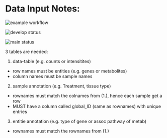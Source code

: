 # Data Input Notes:

![example workflow](https://github.com/LeaSeep/OmicShiny/actions/workflows/run-tests.yaml/badge.svg)

![develop status](https://github.com/LeaSeep/OmicShiny/actions/workflows/run-tests.yaml/badge.svg?branch=develop)

![main status](https://github.com/LeaSeep/OmicShiny/actions/workflows/run-tests.yaml/badge.svg?branch=main)

3 tables are needed:
1. data-table (e.g. counts or intensitites)
  - row names must be entities (e.g. genes or metabolites)
  - column names must be sample names
2. sample annotation (e.g. Treatment, tissue type) 
  - rownames must match the colnames from (1.), hence each sample get a row
  - MUST have a column called global_ID (same as rownames) with unique entries
3. entitie annotation (e.g. type of gene or assoc pathway of metab)
  - rownames must match the rownames from (1.)
